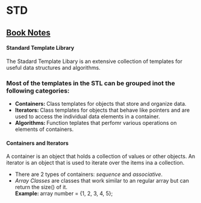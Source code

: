 # STD

<h2><u><b>Book Notes</b></u></h2>

<h4>Standard Template Library</h4>
<p>
    The Stadard Template Libary is an extensive collection of templates for useful data 
    structures and algorithms.
</p>
<p>
    <h3>Most of the templates in the STL can be grouped inot the following categories:</h3>
    <ul>
        <li>
            <b>Containers: </b>Class templates for objects that store and organize data.
        </li>
        <li>
            <b>Iterators: </b>Class templates for objects that behave like pointers and are used to access the
            individual data elements in a container.
        </li>
        <li>
            <b>Algorithms: </b>Function teplates that perfomr various operations on elements of containers.
        </li>
    </ul>
</p>

<h4>Containers and Iterators</h4>
<p>
    A container is an object that holds a collection of values or other objects. An iterator is an object that is 
    used to iterate over the items ina a collection.
</p>
<ul>
    <li>
        There are 2 types of containers: <i>sequence</i> and <i>associative</i>.
    </li>
    <li>
        <i>Array Classes</i> are classes that work similar to an regular array but can return the size() of it.
        </br>
        <b>Example: </b> array<int, 5> number = {1, 2, 3, 4, 5};
    </li>
</ul>
